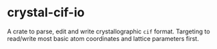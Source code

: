 # crystal-cif-io
A crate to parse, edit and write crystallographic `cif` format. Targeting to read/write most basic atom coordinates and lattice parameters first.
